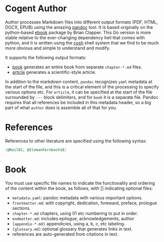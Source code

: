 # Cogent Author

Author processes Markdown files into different output formats (PDF, HTML, DOCX, EPUB) using the amazing [pandoc](https://pandoc.org/) tool.  It is based originally on the python-based [ebook](https://github.com/bmc/ebook) package by Brian Clapper.  This Go version is more stable relative to the ever-changing dependency hell that comes with python, and it is written using the [cosh](https://github.com/cogentcore/core/tree/main/shell) shell system that we find to be much more obvious and simple to understand and modify.

It supports the following output formats:
* [book](#book) generates an entire book from separate `chapter-*.md` files.
* [article](#article) generates a scientific-style article.

In addition to the markdown content, `pandoc` recognizes `yaml` metadata at the start of the file, and this is a critical element of the processing to specify various options etc.  For `article`, it can be specified at the start of the file  surrounded by `---` block delimiters, and for `book` it is a separate file.  Pandoc requires that all references be included in this metadata header, so a big part of what `author` does is assemble all of that for you.

# References

References to other literature are specified using the following syntax:

```markdown
[@Keil81; @SlomanFernbach18]
```


# Book

You must use specific file names to indicate the functionality and ordering of the content within the book, as follows, with [] indicating optional files:

* `metadata.yaml`: pandoc metadata with various important options.
* `frontmatter.md`: with copyright, dedication, foreward, preface, prologue sections.
* `chapter-*.md` chapters, using 01 etc numbering to put in order.
* `endmatter.md`: includes epilogue, acknowledgements, author
* `[appendix-*.md]` appendicies, using a, b, c, etc labeling.
* `[glossary.md]` optional glossary that generates links in text.
* references are auto-generated from citations in text.

